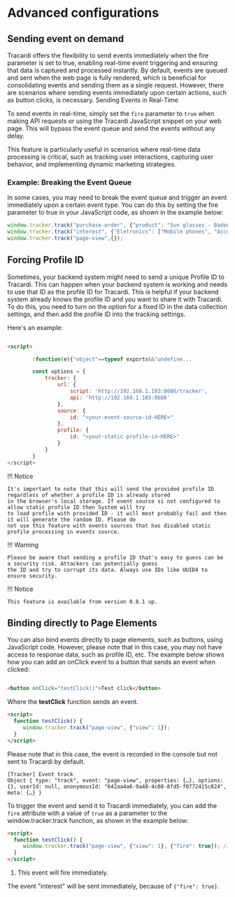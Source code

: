 # Advanced configurations

## Sending event on demand

Tracardi offers the flexibility to send events immediately when the fire parameter is set to true, enabling real-time
event triggering and ensuring that data is captured and processed instantly. By default, events are queued and sent when
the web page is fully rendered, which is beneficial for consolidating events and sending them as a single request.
However, there are scenarios where sending events immediately upon certain actions, such as button clicks, is necessary.
Sending Events in Real-Time

To send events in real-time, simply set the `fire` parameter to `true` when making API requests or using the Tracardi
JavaScript snippet on your web page. This will bypass the event queue and send the events without any delay.

This feature is particularly useful in scenarios where real-time data processing is critical, such as tracking user
interactions, capturing user behavior, and implementing dynamic marketing strategies. 

### Example: Breaking the Event Queue

In some cases, you may need to break the event queue and trigger an event immediately upon a certain event type. 
You can do this by setting the fire parameter to true in your JavaScript code, as shown in the example
below:

```javascript title="Example where we break the event queue" linenums="1"
window.tracker.track("purchase-order", {"product": "Sun glasses - Badoo", "price": 13.45})
window.tracker.track("interest", {"Eletronics": ["Mobile phones", "Accessories"]}, {"fire": true}) //(1)
window.tracker.track("page-view",{});
```

## Forcing Profile ID

Sometimes, your backend system might need to send a unique Profile ID to Tracardi. This can happen when your backend system is
working and needs to use that ID as the profile ID for Tracardi. This is helpful if your backend system already knows
the profile ID and you want to share it with Tracardi. To do this, you need to turn on the option for a fixed ID in the
data collection settings, and then add the profile ID into the tracking settings.

Here's an example:

```html title="Example" linenums="1" hl_lines="15-17"

<script>

        !function(e){"object"==typeof exports&&"undefine...  

        const options = {
            tracker: {
                url: {
                    script: 'http://192.168.1.103:8686/tracker', 
                    api: 'http://192.168.1.103:8686'
                },
                source: {
                    id: "<your-event-source-id-HERE>" 
                },
                profile: {
                    id: "<your-static-profile-id-HERE>" 
                }
            }
        }
</script>
```

!!! Notice 

    It's important to note that this will send the provided profile ID regardless of whether a profile ID is already stored
    in the browser's local storage. If event source si not configured to allow static profile ID then System will try
    to load profile with provided ID - it will most probably fail and then it will generate the random ID. Please do
    not use this feature with events sources that has disabled static profile processing in events source. 

!!! Warning

    Please be aware that sending a profile ID that's easy to guess can be a security risk. Attackers can potentially guess
    the ID and try to corrupt its data. Always use IDs like UUID4 to ensure security.

!!! Notice

    This feature is available from version 0.8.1 up.

## Binding directly to Page Elements

You can also bind events directly to page elements, such as buttons, using JavaScript code. However, please note that in
this case, you may not have access to response data, such as profile ID, etc. The example below shows how you can add an
onClick event to a button that sends an event when clicked:

```html

<button onClick="testClick()">Test click</button>
```

Where the **testClick** function sends an event.

```html title="Example" linenums="1"
<script>
  function testClick() {
     window.tracker.track("page-view", {"view": 1});
  }
</script>
```

Please note that in this case, the event is recorded in the console but not sent to Tracardi by default. 

```
[Tracker] Event track 
Object { type: "track", event: "page-view", properties: {…}, options: {}, userId: null, anonymousId: "642aa4a6-9a48-4c08-8fd5-f0772415c824", meta: {…} }
```

To trigger the event and send it to Tracardi immediately, you can add the `fire` attribute with a value of `true` as a
parameter to the window.tracker.track function, as shown in the example below:

```html title="Example" linenums="1"
<script>
  function testClick() {
     window.tracker.track("page-view", {"view": 1}, {"fire": true}); // (1)
  }
</script>
```

1. This event will fire immediately.

The event "interest" will be sent immediately, because of `{"fire": true}`.

